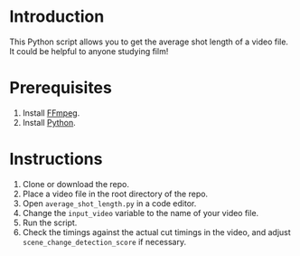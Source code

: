 # Introduction

This Python script allows you to get the average shot length of a video file. It could be helpful to anyone studying film!

# Prerequisites

1. Install [FFmpeg](https://ffmpeg.org/download.html).
2. Install [Python](https://www.python.org/downloads/).

# Instructions

1. Clone or download the repo.
2. Place a video file in the root directory of the repo.
3. Open `average_shot_length.py` in a code editor.
4. Change the `input_video` variable to the name of your video file.
5. Run the script.
6. Check the timings against the actual cut timings in the video, and adjust `scene_change_detection_score` if necessary.
